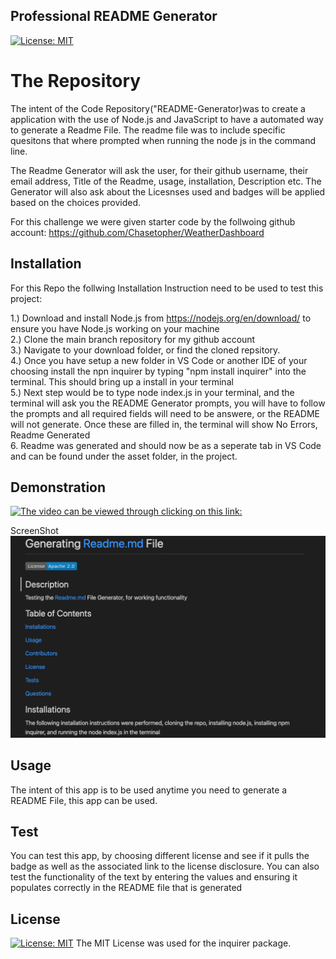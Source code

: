 ## Professional README Generator 
[![License: MIT](https://img.shields.io/badge/License-MIT-yellow.svg)](https://opensource.org/licenses/MIT)
# The Repository 

The intent of the Code Repository("README-Generator)was to create a application with the use of Node.js and JavaScript to have a automated way to generate a Readme File. The readme file was to include specific quesitons that where prompted when running the node js in the command line. 

The Readme Generator will ask the user, for their github username, their email address, Title of the Readme, usage, installation, Description etc. The Generator will also ask about the Licesnses used and badges will be applied based on the choices provided. 

For this challenge we were given starter code by the follwoing github account: https://github.com/Chasetopher/WeatherDashboard

## Installation

For this Repo the follwing Installation Instruction need to be used to test this project:

1.) Download and install Node.js from https://nodejs.org/en/download/ to ensure you have Node.js working on your machine <br/>
2.) Clone the main branch repository for my github account <br/>
3.) Navigate to your download folder, or find the cloned repsitory. <br/>
4.) Once you have setup a new folder in VS Code or another IDE of your choosing install the npn inquirer by typing "npm install inquirer" into the terminal. This should bring up a install in your terminal <br/>
5.)  Next step would be to type node index.js in your terminal, and the terminal will ask you the README Generator prompts, you will have to follow the prompts and all required fields will need to be answere, or the README will not generate. Once these are filled in, the terminal will show No Errors, Readme Generated <br/>
6. Readme was generated and should now be as a seperate tab in VS Code and can be found under the asset folder, in the project. 

## Demonstration
[![The video can be viewed through clicking on this link:](https://www.youtube.com/watch?v=vY0RY0slGNg)](https://www.youtube.com/watch?v=vY0RY0slGNg)

ScreenShot
![ScreenShot](./asset/media/Readme.png)

## Usage
The intent of this app is to be used anytime you need to generate a README File, this app can be used.

## Test
You can test this app, by choosing different license and see if it pulls the badge as well as the associated link to the license disclosure. You can also test the functionality of the text by entering the values and ensuring it populates correctly in the README file that is generated

## License

[![License: MIT](https://img.shields.io/badge/License-MIT-yellow.svg)](https://opensource.org/licenses/MIT)
The MIT License was used for the inquirer package. 


